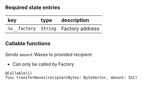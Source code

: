 ### Required state entries

| key           | type     | description     |
| :------------ | :------- | :-------------- |
| `%s__factory` | `String` | Factory address |

### Callable functions

Sends `amount` Waves to provided recipient
- Can only be called by Factory
```
@Callable(i)
func transferWaves(recipientBytes: ByteVector, amount: Int)
```

